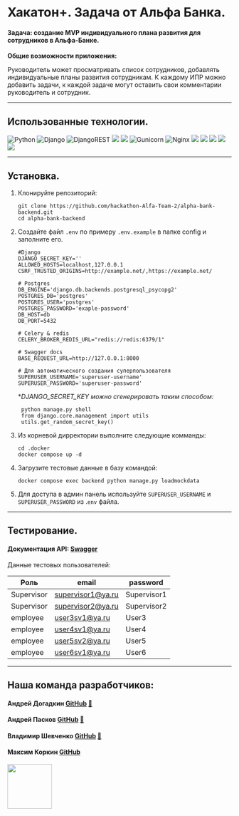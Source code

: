 # Хакатон+. Задача от Альфа Банка.

#### Задача: создание MVP индивидуального плана развития для сотрудников в Альфа-Банке.

**Общие возможности приложения:**

Руководитель может просматривать список сотрудников, добавлять индивидуальные планы развития
сотрудникам. К каждому ИПР можно добавить задачи, к каждой задаче могут оставить свои комментарии
руководитель и сотрудник.
___

## Использованные технологии.

![Python](https://img.shields.io/badge/python-3670A0?style=for-the-badge&logo=python&logoColor=ffdd54)
![Django](https://img.shields.io/badge/django-%23092E20.svg?style=for-the-badge&logo=django&logoColor=white)
![DjangoREST](https://img.shields.io/badge/DJANGO-REST-ff1709?style=for-the-badge&logo=django&logoColor=white&color=ff1709&labelColor=gray)
<img src ="https://img.shields.io/badge/postgres-%23316192.svg?&style=for-the-badge&logo=postgresql&logoColor=white"/>
<img src="https://img.shields.io/badge/docker%20-%230db7ed.svg?&style=for-the-badge&logo=docker&logoColor=white"/>
![Gunicorn](https://img.shields.io/badge/gunicorn-%298729.svg?style=for-the-badge&logo=gunicorn&logoColor=white)
![Nginx](https://img.shields.io/badge/nginx-%23009639.svg?style=for-the-badge&logo=nginx&logoColor=white)
<img src="https://img.shields.io/badge/git%20-%23F05033.svg?&style=for-the-badge&logo=git&logoColor=white"/>
<img src="https://img.shields.io/badge/github%20-%23121011.svg?&style=for-the-badge&logo=github&logoColor=white"/>
<img src="https://img.shields.io/badge/github%20actions%20-%232671E5.svg?&style=for-the-badge&logo=github%20actions&logoColor=white"/>
<img src="https://img.shields.io/badge/redis-%23DD0031.svg?&style=for-the-badge&logo=redis&logoColor=white"/>
<img src="https://img.shields.io/badge/celery-%2337814A.svg?&style=for-the-badge&logo=celery&logoColor=white" />
___

## Установка.

1. Клонируйте репозиторий:
   ```
   git clone https://github.com/hackathon-Alfa-Team-2/alpha-bank-backend.git
   cd alpha-bank-backend
   ```

2. Создайте файл `.env` по примеру `.env.example` в папке config и заполните его.

    ```
    #Django
    DJANGO_SECRET_KEY=''
    ALLOWED_HOSTS=localhost,127.0.0.1
    CSRF_TRUSTED_ORIGINS=http://example.net/,https://example.net/
    
    # Postgres
    DB_ENGINE='django.db.backends.postgresql_psycopg2'
    POSTGRES_DB='postgres'
    POSTGRES_USER='postgres'
    POSTGRES_PASSWORD='exaple-password'
    DB_HOST=db
    DB_PORT=5432
    
    # Celery & redis
    CELERY_BROKER_REDIS_URL="redis://redis:6379/1"
    
    # Swagger docs
    BASE_REQUEST_URL=http://127.0.0.1:8000
    
    # Для автоматического создания суперпользователя
    SUPERUSER_USERNAME='superuser-username'
    SUPERUSER_PASSWORD='superuser-password'
    ```

   **DJANGO_SECRET_KEY можно сгенерировать таким способом:*
   ```
    python manage.py shell
    from django.core.management import utils
    utils.get_random_secret_key()
   ```

3. Из корневой дирректории выполните следующие комманды:
   ```
   cd .docker
   docker compose up -d
   ```

4. Загрузите тестовые данные в базу командой:

   ```
   docker compose exec backend python manage.py loadmockdata
   ```
5. Для доступа в админ панель используйте `SUPERUSER_USERNAME` и `SUPERUSER_PASSWORD` из .`env`
   файла.

___

## Тестирование.

#### Документация API: [Swagger](https://alfa-people.ddns.net/api/v1/docs/)

Данные тестовых пользователей:

| Роль       | email             | password    |
|------------|-------------------|-------------|
| Supervisor | supervisor1@ya.ru | Supervisor1 |
| Supervisor | supervisor2@ya.ru | Supervisor2 |
| employee   | user3sv1@ya.ru    | User3       |
| employee   | user4sv1@ya.ru    | User4       |
| employee   | user5sv2@ya.ru    | User5       |
| employee   | user6sv1@ya.ru    | User6       |

___

## Наша команда разработчиков:<br>

<h4 align="left">Андрей Догадкин <a href="https://github.com/AndreyDogadkin/" target="_blank">
GitHub</a>  <a href="https://t.me/jvgger" target="_blank">  🛒</a></h4>
<h4 align="left">Андрей Пасков <a href="https://github.com/vBaMnup/">
GitHub</a>  <a href="https://t.me/vBaMnup" target="_blank">  🛒</a></h4>
<h4 align="left">Владимир
Шевченко <a href="https://github.com/vladimir-shevchenko01" target="_blank">
GitHub</a>  <a href="https://t.me/vsel_live" target="_blank">  🛒</a></h4>
<h4 align="left">Максим Коркин <a href="https://github.com/splintermax/" target="_blank">
GitHub</a></a></h4>


<div id="header" align="left">
  <img src="https://media.giphy.com/media/v1.Y2lkPTc5MGI3NjExNnkzaXdvM3ZzZmJ6YnQzeGIweHdhZ2FkZjFtaDR1NWJsaDR1eTh2aSZlcD12MV9pbnRlcm5hbF9naWZfYnlfaWQmY3Q9Zw/3o6ozomjwcQJpdz5p6/giphy.gif" width="100"/>
</div>